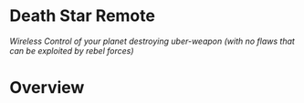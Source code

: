 # Death Star Remote
<i>Wireless Control of your planet destroying uber-weapon (with no flaws that can be exploited by rebel forces)</i>

<h1>Overview</h1>
